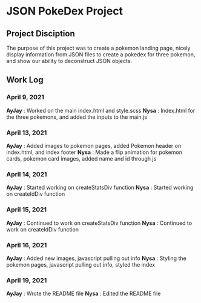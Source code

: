 # JSON PokeDex Project

## Project Disciption
The purpose of this project was to create a pokemon landing page, nicely display information from JSON files to create a pokedex for three pokemon, and show our ability to deconstruct JSON objects.


## Work Log

###  April 9, 2021

**AyJay** : Worked on the main index.html and style.scss
**Nysa** : Index.html for the three pokemons, and added the inputs to the main.js


### April 13, 2021

**AyJay** : Added images to pokemon pages, added Pokemon header on index.html, and index footer
**Nysa** : Made a flip animation for pokemon cards, pokemon card images, added name and id through js


### April 14, 2021

**AyJay** : Started working on createStatsDiv function
**Nysa** : Started working on createIdDiv function


### April 15, 2021

**AyJay** : Continued to work on createStatsDiv function
**Nysa** : Continued to work on createIdDiv function


### April 16, 2021

**AyJay** : Added new images, javascript pulling out info
**Nysa** : Styling the pokemon pages, javascript pulling out info, styled the index

### April 19, 2021

**AyJay** : Wrote the README file
**Nysa** : Edited the README file

